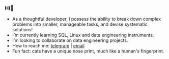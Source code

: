 ### Hi👋

- As a thoughtful developer, I possess the ability to break down complex problems into smaller, manageable tasks, and devise systematic solutions!
- I’m currently learning SQL, Linux and data engineering instruments.
- I’m looking to collaborate on data engineering projects.
- How to reach me: [telegram](https://t.me/atsterq) | [email](olegguschin.dev@gmail.com)
- Fun fact: cats have a unique nose print, much like a human's fingerprint.

